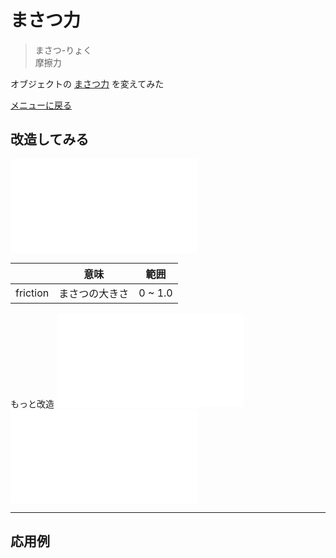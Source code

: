 # まさつ力
> まさつ-りょく  
摩擦力

オブジェクトの [まさつ力](https://ja.wikipedia.org/wiki/%E6%91%A9%E6%93%A6%E5%8A%9B)
を変えてみた

[メニューに戻る](index.html)


## 改造してみる

![ここから始める](friction/main.js)

|| 意味 | 範囲
--- | --- | --- 
friction | まさつの大きさ | 0 ~ 1.0

もっと改造
![設定](friction/setting.js)
![かべ・ゆか](friction/stage.js)

- - -

## 応用例






